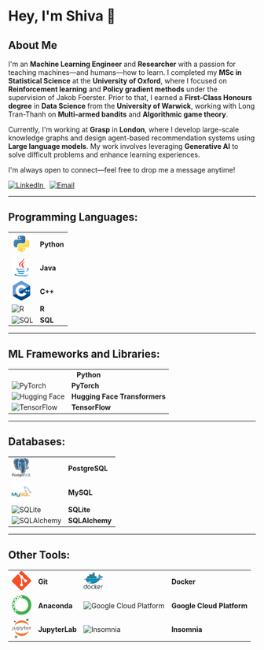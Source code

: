 # Hey, I'm Shiva 👋

## About Me
I'm an **Machine Learning Engineer** and **Researcher** with a passion for teaching machines—and humans—how to learn. I completed my **MSc in Statistical Science** at the **University of Oxford**, where I focused on **Reinforcement learning** and **Policy gradient methods** under the supervision of Jakob Foerster. Prior to that, I earned a **First-Class Honours degree** in **Data Science** from the **University of Warwick**, working with Long Tran-Thanh on **Multi-armed bandits** and **Algorithmic game theory**.

Currently, I'm working at **Grasp** in **London**, where I develop large-scale knowledge graphs and design agent-based recommendation systems using **Large language models**. My work involves leveraging **Generative AI** to solve difficult problems and enhance learning experiences.

I'm always open to connect—feel free to drop me a message anytime!

<p align="left"> 
  <a href="https://www.linkedin.com/in/shivakumarmahesh" target="_blank" rel="nofollow noreferrer"> 
    <img src="https://img.shields.io/badge/-LinkedIn-0077B5?style=flat&logo=Linkedin&logoColor=white" alt="LinkedIn"> 
  </a> 
  &nbsp; 
  <a href="mailto:shivakumar.mahesh1@gmail.com" target="_blank" rel="nofollow noreferrer"> 
    <img src="https://img.shields.io/badge/-Email-D14836?style=flat&logo=Gmail&logoColor=white" alt="Email"> 
  </a> 
</p>

---

## Programming Languages:
<table> 
  <tr> 
    <td> 
      <img src="https://raw.githubusercontent.com/devicons/devicon/master/icons/python/python-original.svg" alt="Python" width="40" height="40"/> 
    </td> 
    <td><b>Python</b></td> 
  </tr> 
  <tr> 
    <td> 
      <img src="https://raw.githubusercontent.com/devicons/devicon/master/icons/java/java-original.svg" alt="Java" width="40" height="40"/> 
    </td> 
    <td><b>Java</b></td> 
  </tr> 
  <tr> 
    <td> 
      <img src="https://raw.githubusercontent.com/devicons/devicon/master/icons/cplusplus/cplusplus-original.svg" alt="C++" width="40" height="40"/> 
    </td> 
    <td><b>C++</b></td> 
  </tr> 
  <tr> 
    <td> 
      <img src="https://www.vectorlogo.zone/logos/r-project/r-project-icon.svg" alt="R" width="40" height="40"/> 
    </td> 
    <td><b>R</b></td> 
  </tr> 
  <tr> 
    <td> 
      <img src="https://www.svgrepo.com/show/255832/sql.svg" alt="SQL" width="40" height="40"/> 
    </td> 
    <td><b>SQL</b></td> 
  </tr> 
</table>

---

## ML Frameworks and Libraries:
<table> 
  <tr> 
    <td colspan="2" align="center"><b>Python</b></td> 
  </tr> 
  <tr> 
    <td> 
      <img src="https://www.vectorlogo.zone/logos/pytorch/pytorch-icon.svg" alt="PyTorch" width="40" height="40"/> 
    </td> 
    <td><b>PyTorch</b></td> 
  </tr> 
  <tr> 
    <td> 
      <img src="https://huggingface.co/front/assets/huggingface_logo-noborder.svg" alt="Hugging Face" width="40" height="40"/> 
    </td> 
    <td><b>Hugging Face Transformers</b></td> 
  </tr> 
  <tr> 
    <td> 
      <img src="https://www.vectorlogo.zone/logos/tensorflow/tensorflow-icon.svg" alt="TensorFlow" width="40" height="40"/> 
    </td> 
    <td><b>TensorFlow</b></td> 
  </tr> 
</table>

---

## Databases:
<table> 
  <tr> 
    <td> 
      <img src="https://raw.githubusercontent.com/devicons/devicon/master/icons/postgresql/postgresql-original-wordmark.svg" alt="PostgreSQL" width="40" height="40"/> 
    </td> 
    <td><b>PostgreSQL</b></td> 
  </tr> 
  <tr> 
    <td> 
      <img src="https://raw.githubusercontent.com/devicons/devicon/master/icons/mysql/mysql-original-wordmark.svg" alt="MySQL" width="40" height="40"/> 
    </td> 
    <td><b>MySQL</b></td> 
  </tr> 
  <tr> 
    <td> 
      <img src="https://www.vectorlogo.zone/logos/sqlite/sqlite-icon.svg" alt="SQLite" width="40" height="40"/> 
    </td> 
    <td><b>SQLite</b></td> 
  </tr> 
  <tr> 
    <td> 
      <img src="https://www.sqlalchemy.org/img/sqla_logo.png" alt="SQLAlchemy" width="40" height="40"/> 
    </td> 
    <td><b>SQLAlchemy</b></td> 
  </tr> 
</table>

---

## Other Tools:
<table> 
  <tr> 
    <td> 
      <img src="https://raw.githubusercontent.com/devicons/devicon/master/icons/git/git-original.svg" alt="Git" width="40" height="40"/> 
    </td> 
    <td><b>Git</b></td> 
    <td> 
      <img src="https://raw.githubusercontent.com/devicons/devicon/master/icons/docker/docker-original-wordmark.svg" alt="Docker" width="40" height="40"/> 
    </td> 
    <td><b>Docker</b></td> 
  </tr> 
  <tr> 
    <td> 
      <img src="https://raw.githubusercontent.com/devicons/devicon/master/icons/anaconda/anaconda-original.svg" alt="Anaconda" width="40" height="40"/> 
    </td> 
    <td><b>Anaconda</b></td> 
    <td> 
      <img src="https://www.vectorlogo.zone/logos/google_cloud/google_cloud-icon.svg" alt="Google Cloud Platform" width="40" height="40"/> 
    </td> 
    <td><b>Google Cloud Platform</b></td> 
  </tr> 
  <tr> 
    <td> 
      <img src="https://raw.githubusercontent.com/devicons/devicon/master/icons/jupyter/jupyter-original-wordmark.svg" alt="JupyterLab" width="40" height="40"/> 
    </td> 
    <td><b>JupyterLab</b></td> 
    <td> 
      <img src="https://insomnia.rest/images/insomnia-logo.svg" alt="Insomnia" width="40" height="40"/> 
    </td> 
    <td><b>Insomnia</b></td> 
  </tr> 
</table>
